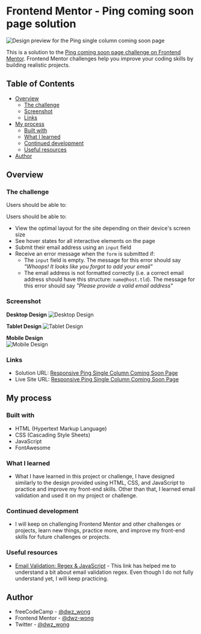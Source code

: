 # Frontend Mentor - Ping coming soon page solution

![Design preview for the Ping single column coming soon page](design/desktop-preview.jpg)

This is a solution to the [Ping coming soon page challenge on Frontend Mentor](https://www.frontendmentor.io/challenges/ping-single-column-coming-soon-page-5cadd051fec04111f7b848da). Frontend Mentor challenges help you improve your coding skills by building realistic projects.

## Table of Contents

- [Overview](#overview)
  - [The challenge](#the-challenge)
  - [Screenshot](#screenshot)
  - [Links](#links)
- [My process](#my-process)
  - [Built with](#built-with)
  - [What I learned](#what-i-learned)
  - [Continued development](#continued-development)
  - [Useful resources](#useful-resources)
- [Author](#author)

## Overview

### The challenge

Users should be able to:

Users should be able to:

- View the optimal layout for the site depending on their device's screen size
- See hover states for all interactive elements on the page
- Submit their email address using an `input` field
- Receive an error message when the `form` is submitted if:
	- The `input` field is empty. The message for this error should say *"Whoops! It looks like you forgot to add your email"*
	- The email address is not formatted correctly (i.e. a correct email address should have this structure: `name@host.tld`). The message for this error should say *"Please provide a valid email address"*

### Screenshot

**Desktop Design**
![Desktop Design](screenshots/desktop.png)

**Tablet Design**
![Tablet Design](screenshots/tablet.png)

**Mobile Design** <br />
![Mobile Design](screenshots/mobile.png)

### Links

- Solution URL: [Responsive Ping Single Column Coming Soon Page](https://www.frontendmentor.io/solutions/responsive-ping-single-column-coming-soon-page-x-df-KQM-i)
- Live Site URL: [Responsive Ping Single Column Coming Soon Page](https://dwz-wong.github.io/ping-single-column-coming-soon-page/)

## My process

### Built with

- HTML (Hypertext Markup Language)
- CSS (Cascading Style Sheets)
- JavaScript
- FontAwesome

### What I learned

- What I have learned in this project or challenge, I have designed similarly to the design provided using HTML, CSS, and JavaScript to practice and improve my front-end skills. Other than that, I learned email validation and used it on my project or challenge.

### Continued development

- I will keep on challenging Frontend Mentor and other challenges or projects, learn new things, practice more, and improve my front-end skills for future challenges or projects.

### Useful resources

- [Email Validation: Regex & JavaScript](https://www.abstractapi.com/guides/email-validation-regex-javascript) - This link has helped me to understand a bit about email validation regex. Even though I do not fully understand yet, I will keep practicing.

## Author

- freeCodeCamp - [@dwz_wong](https://www.freecodecamp.org/dwz_wong)
- Frontend Mentor - [@dwz-wong](https://www.frontendmentor.io/profile/dwz-wong)
- Twitter - [@dwz_wong](https://twitter.com/dwz_wong)
